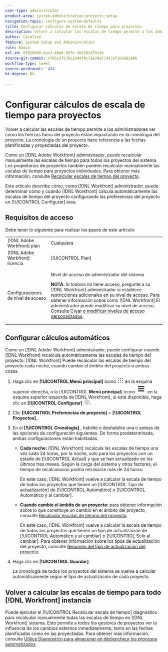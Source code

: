 ```yaml
---
user-type: administrator
product-area: system-administration;projects;setup
navigation-topic: configure-system-defaults
title: Configurar cálculos de escala de tiempo para proyectos
description: Volver a calcular las escalas de tiempo permite a los administradores ver cómo las fuerzas fuera del proyecto están impactando en la cronología del proyecto. La cronología de un proyecto hace referencia a las fechas planificadas y proyectadas del proyecto.
author: Caroline
feature: System Setup and Administration
role: Admin
exl-id: 67028988-6ac3-48d4-957e-1b5202d33c48
source-git-commit: 4705c3fc76c1544f8c71e70a773432f164282abb
workflow-type: tm+mt
source-wordcount: '454'
ht-degree: 0%

---
```


# Configurar cálculos de escala de tiempo para proyectos

Volver a calcular las escalas de tiempo permite a los administradores ver cómo las fuerzas fuera del proyecto están impactando en la cronología del proyecto. La cronología de un proyecto hace referencia a las fechas planificadas y proyectadas del proyecto.

Como un [!DNL Adobe Workfront] administrador, puede recalcular manualmente las escalas de tiempo para todos los proyectos del sistema. Los propietarios de proyectos también pueden recalcular manualmente las escalas de tiempo para proyectos individuales. Para obtener más información, consulte [Recalcular escalas de tiempo del proyecto](../../../manage-work/projects/manage-projects/recalculate-project-timeline.md).

Este artículo describe cómo, como [!DNL Workfront] administrador, puede determinar cómo y cuándo [!DNL Workfront] calcula automáticamente las escalas de tiempo del proyecto configurando las preferencias del proyecto en [!UICONTROL Configurar] área.

## Requisitos de acceso

Debe tener lo siguiente para realizar los pasos de este artículo:

<table style="table-layout:auto"> 
 <col> 
 <col> 
 <tbody> 
  <tr> 
   <td role="rowheader">[!DNL Adobe Workfront] plan</td> 
   <td>Cualquiera</td> 
  </tr> 
  <tr> 
   <td role="rowheader">[!DNL Adobe Workfront] licencia</td> 
   <td>[!UICONTROL Plan]</td> 
  </tr> 
  <tr> 
   <td role="rowheader">Configuraciones de nivel de acceso</td> 
   <td> <p>Nivel de acceso de administrador del sistema</p> <p><b>NOTA</b>: Si todavía no tiene acceso, pregunte a su [!DNL Workfront] administrador si establece restricciones adicionales en su nivel de acceso. Para obtener información sobre cómo [!DNL Workfront] El administrador puede modificar su nivel de acceso. Consulte <a href="../../../administration-and-setup/add-users/configure-and-grant-access/create-modify-access-levels.md" class="MCXref xref">Crear o modificar niveles de acceso personalizados</a>.</p> </td> 
  </tr> 
 </tbody> 
</table>

## Configurar cálculos automáticos

Como un [!DNL Adobe Workfront] administrador, puede configurar cuando [!DNL Workfront] recalcula automáticamente las escalas de tiempo del proyecto. [!DNL Workfront] Puede recalcular las escalas de tiempo del proyecto cada noche, cuando cambie el ámbito del proyecto o ambas cosas.

1. Haga clic en **[!UICONTROL Menú principal]** icono ![](assets/main-menu-icon.png) en la esquina superior derecha, o la [!UICONTROL **Menú principal**] icono ![](assets/lines-main-menu.png) en la esquina superior izquierda de [!DNL Workfront], si está disponible, haga clic en **[!UICONTROL Configurar]** ![](assets/gear-icon-settings.png).

1. Clic **[!UICONTROL Preferencias de proyecto]** > **[!UICONTROL Proyectos].**

1. En el **[!UICONTROL Cronología]** , habilite o deshabilite una o ambas de las opciones de configuración siguientes. De forma predeterminada, ambas configuraciones están habilitadas.

   * **Cada noche:** [!DNL Workfront&#x200B;&#x200B;&#x200B;] recalcula las escalas de tiempo una vez cada 24 horas, por la noche, solo para los proyectos con un estado de [!UICONTROL Actual] y que se han actualizado en los últimos tres meses. Según la carga del sistema y otros factores, el tiempo de recalculación podría retrasarse más de 24 horas.

     En este caso, [!DNL Workfront] vuelve a calcular la escala de tiempo de todos los proyectos que tienen un [!UICONTROL Tipo de actualización] de [!UICONTROL Automático] o [!UICONTROL Automático y al cambiar].

   * **Cuando cambie el ámbito de un proyecto**: para obtener información sobre lo que constituye un cambio en el ámbito del proyecto, consulte [Recalcular escalas de tiempo del proyecto](../../../manage-work/projects/manage-projects/recalculate-project-timeline.md).

     En este caso, [!DNL Workfront] vuelve a calcular la escala de tiempo de todos los proyectos que tienen un tipo de actualización de [!UICONTROL Automático y al cambiar] o [!UICONTROL Solo al cambiar].
Para obtener información sobre los tipos de actualización del proyecto, consulte [Resumen del tipo de actualización del proyecto](../../../manage-work/projects/planning-a-project/project-update-type-overview.md).

1. Haga clic en **[!UICONTROL Guardar]**.

   La cronología de todos los proyectos del sistema se vuelve a calcular automáticamente según el tipo de actualización de cada proyecto.

## Volver a calcular las escalas de tiempo para todo [!DNL Workfront] instancia

Puede ejecutar el [!UICONTROL Recalcular escala de tiempo] diagnóstico para recalcular manualmente todas las escalas de tiempo en [!DNL Workfront] sistema. Esto permite a todos los gestores de proyectos ver la influencia de los cambios externos inmediatamente, tanto en las fechas planificadas como en las proyectadas. Para obtener más información, consulte [Utilice Diagnóstico para almacenar en déclencheur los procesos automatizados](../../../administration-and-setup/manage-workfront/run-diagnostics/use-diagnostics-to-trigger-automated-processes.md).
